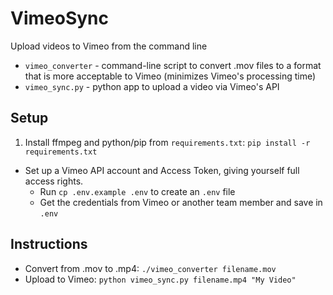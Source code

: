 # VimeoSync

Upload videos to Vimeo from the command line

* `vimeo_converter` - command-line script to convert .mov files to a format that is more acceptable to Vimeo (minimizes Vimeo's processing time)
* `vimeo_sync.py` - python app to upload a video via Vimeo's API

## Setup
1. Install ffmpeg and python/pip from `requirements.txt`: `pip install -r requirements.txt`
* Set up a Vimeo API account and Access Token, giving yourself full access rights.
  * Run `cp .env.example .env` to create an `.env` file
  * Get the credentials from Vimeo or another team member and save in `.env`

## Instructions
* Convert from .mov to .mp4: `./vimeo_converter filename.mov`
* Upload to Vimeo: `python vimeo_sync.py filename.mp4 "My Video"`
